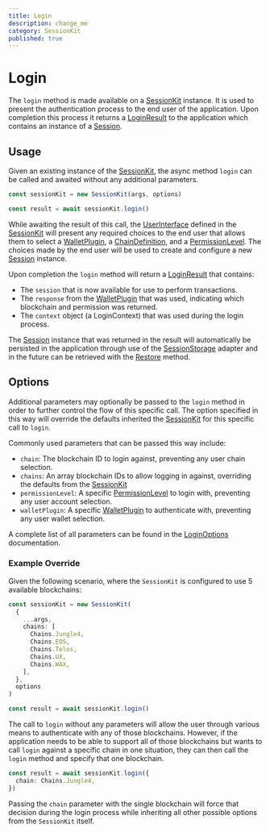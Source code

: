 ```yaml
---
title: Login
description: change_me
category: SessionKit
published: true
---
```


# Login

The `login` method is made available on a [SessionKit](/docs/session-kit/session-kit-factory) instance. It is used to present the authentication process to the end user of the application. Upon completion this process it returns a [LoginResult](/docs/session-kit/login-result) to the application which contains an instance of a [Session](/docs/session-kit/session).

## Usage

Given an existing instance of the [SessionKit](/docs/session-kit/session-kit-factory), the async method `login` can be called and awaited without any additional parameters.

```ts
const sessionKit = new SessionKit(args, options)

const result = await sessionKit.login()
```

While awaiting the result of this call, the [UserInterface](/docs/session-kit/plugin-user-interface) defined in the [SessionKit](/docs/session-kit/session-kit-factory) will present any required choices to the end user that allows them to select a [WalletPlugin](/docs/session-kit/plugin-wallet), a [ChainDefinition](/docs/utilities/common-library#chaindefinition), and a [PermissionLevel](/docs/antelope/permission-level). The choices made by the end user will be used to create and configure a new [Session](/docs/session-kit/session) instance.

Upon completion the `login` method will return a [LoginResult](/docs/session-kit/login-result) that contains:

- The `session` that is now available for use to perform transactions.
- The `response` from the [WalletPlugin](/docs/session-kit/plugin-wallet) that was used, indicating which blockchain and permission was returned.
- The `context` object (a LoginContext) that was used during the login process.

The [Session](/docs/session-kit/session) instance that was returned in the result will automatically be persisted in the application through use of the [SessionStorage](/docs/session-kit/session-storage) adapter and in the future can be retrieved with the [Restore](/docs/session-kit/restore) method.

## Options

Additional parameters may optionally be passed to the `login` method in order to further control the flow of this specific call. The option specified in this way will override the defaults inherited the [SessionKit](/docs/session-kit/session-kit-factory) for this specific call to `login`.

Commonly used parameters that can be passed this way include:

- `chain`: The blockchain ID to login against, preventing any user chain selection.
- `chains`: An array blockchain IDs to allow logging in against, overriding the defaults from the [SessionKit](/docs/session-kit/session-kit-factory)
- `permissionLevel`: A specific [PermissionLevel](/docs/antelope/permission-level) to login with, preventing any user account selection.
- `walletPlugin`: A specific [WalletPlugin](/docs/session-kit/plugin-wallet) to authenticate with, preventing any user wallet selection.

A complete list of all parameters can be found in the [LoginOptions](https://wharfkit.github.io/session/interfaces/LoginOptions.html) documentation.

### Example Override

Given the following scenario, where the `SessionKit` is configured to use 5 available blockchains:

```ts
const sessionKit = new SessionKit(
  {
    ...args,
    chains: [
      Chains.Jungle4,
      Chains.EOS,
      Chains.Telos,
      Chains.UX,
      Chains.WAX,
    ],
  },
  options
)

const result = await sessionKit.login()
```

The call to `login` without any parameters will allow the user through various means to authenticate with any of those blockchains. However, if the application needs to be able to support all of those blockchains but wants to call `login` against a specific chain in one situation, they can then call the `login` method and specify that one blockchain.

```ts
const result = await sessionKit.login({
  chain: Chains.Jungle4,
})
```

Passing the `chain` parameter with the single blockchain will force that decision during the login process while inheriting all other possible options from the `SessionKit` itself.
